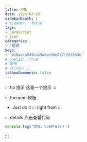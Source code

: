 ```yaml
---
title: 模板
date: 1996-03-18
sidebarDepth: 1
# sidebar: 'false'
tags:
- JavaScript
- json
categories:
- '前端'
keys: 
- 'e10adc3949ba59abbe56e057f20f883e'
# public: 'true'
# 置顶
# sticky: 1     
isShowComments: false
---
```


<!-- more -->

::: tip 提示
这是一个提示
:::

::: theorem 模板
- Just do it 
::: right
from
:::


::: details 点击查看代码
```js
console.log('你好，VuePress！')
```
:::